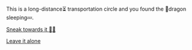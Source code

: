 This is a long-distance⏳ transportation circle and you found the 🐉dragon sleeping💤.

[Sneak towards it 🤫👟](4.md)

[Leave it alone ](../2/1.md)

